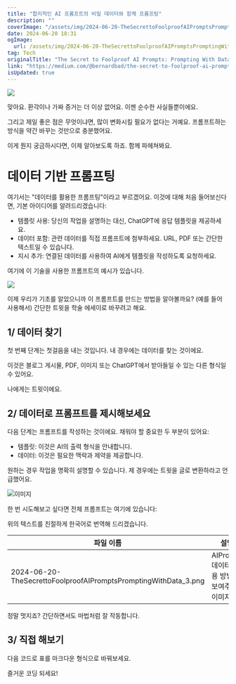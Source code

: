```yaml
---
title: "합리적인 AI 프롬프트의 비밀 데이터와 함께 프롬프팅"
description: ""
coverImage: "/assets/img/2024-06-20-TheSecrettoFoolproofAIPromptsPromptingWithData_0.png"
date: 2024-06-20 18:31
ogImage:
  url: /assets/img/2024-06-20-TheSecrettoFoolproofAIPromptsPromptingWithData_0.png
tag: Tech
originalTitle: "The Secret to Foolproof AI Prompts: Prompting With Data"
link: "https://medium.com/@bernardbad/the-secret-to-foolproof-ai-prompts-prompting-with-data-4e2ea2d8ed68"
isUpdated: true
---
```


<img src="/assets/img/2024-06-20-TheSecrettoFoolproofAIPromptsPromptingWithData_0.png" />

맞아요. 환각이나 가짜 증거는 더 이상 없어요. 이젠 순수한 사실들뿐이에요.

그리고 제일 좋은 점은 무엇이냐면, 많이 변화시킬 필요가 없다는 거예요. 프롬프트하는 방식을 약간 바꾸는 것만으로 충분했어요.

이게 뭔지 궁금하시다면, 이제 알아보도록 하죠. 함께 파헤쳐봐요.

<div class="content-ad"></div>

# 데이터 기반 프롬프팅

여기서는 "데이터를 활용한 프롬프팅"이라고 부르겠어요. 이것에 대해 처음 들어보신다면, 기본 아이디어를 알려드리겠습니다:

- 템플릿 사용: 당신의 작업을 설명하는 대신, ChatGPT에 응답 템플릿을 제공하세요.
- 데이터 포함: 관련 데이터를 직접 프롬프트에 첨부하세요. URL, PDF 또는 간단한 텍스트일 수 있습니다.
- 지시 추가: 연결된 데이터를 사용하여 AI에게 템플릿을 작성하도록 요청하세요.

여기에 이 기술을 사용한 프롬프트의 예시가 있습니다.

<div class="content-ad"></div>

<img src="/assets/img/2024-06-20-TheSecrettoFoolproofAIPromptsPromptingWithData_1.png" />

이제 우리가 기초를 알았으니까 이 프롬프트를 만드는 방법을 알아볼까요? (예를 들어 사용해서) 간단한 트윗을 학술 에세이로 바꾸려고 해요.

## 1/ 데이터 찾기

첫 번째 단계는 첫걸음을 내는 것입니다. 내 경우에는 데이터를 찾는 것이에요.

<div class="content-ad"></div>

이것은 블로그 게시물, PDF, 이미지 또는 ChatGPT에서 받아들일 수 있는 다른 형식일 수 있어요.

나에게는 트윗이에요.

## 2/ 데이터로 프롬프트를 제시해보세요

다음 단계는 프롬프트를 작성하는 것이에요. 채워야 할 중요한 두 부분이 있어요:

<div class="content-ad"></div>

- 템플릿: 이것은 AI의 출력 형식을 안내합니다.
- 데이터: 이것은 필요한 맥락과 제약을 제공합니다.

원하는 경우 작업을 명확히 설명할 수 있습니다. 제 경우에는 트윗을 글로 변환하라고 언급했어요.

![이미지](/assets/img/2024-06-20-TheSecrettoFoolproofAIPromptsPromptingWithData_2.png)

한 번 시도해보고 싶다면 전체 프롬프트는 여기에 있습니다:

<div class="content-ad"></div>

위의 텍스트를 친절하게 한국어로 번역해 드리겠습니다.

| 파일 이름                                                       | 설명                                        |
| --------------------------------------------------------------- | ------------------------------------------- |
| 2024-06-20-TheSecrettoFoolproofAIPromptsPromptingWithData_3.png | AIPrompt 데이터 사용 방법을 보여주는 이미지 |

정말 멋지죠? 간단하면서도 마법처럼 잘 작동합니다.

## 3/ 직접 해보기

<div class="content-ad"></div>

다음 코드로 표를 마크다운 형식으로 바꿔보세요.

즐거운 코딩 되세요!

